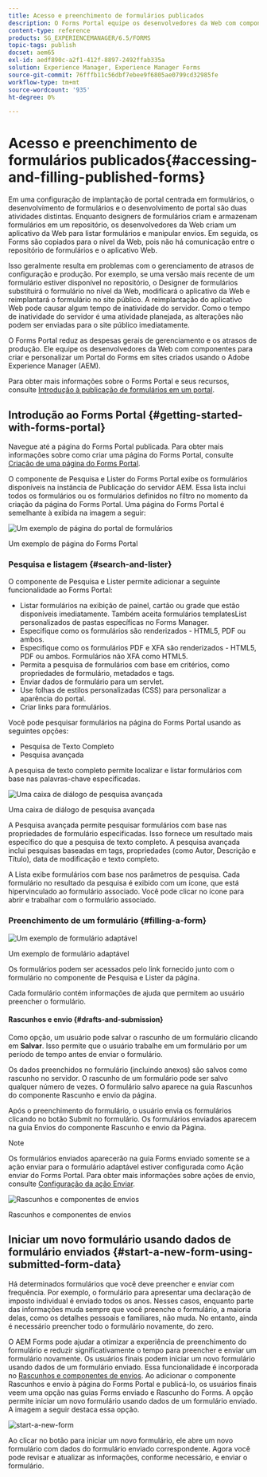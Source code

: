 ```yaml
---
title: Acesso e preenchimento de formulários publicados
description: O Forms Portal equipe os desenvolvedores da Web com componentes para criar e personalizar um Forms Portal em sites criados usando o Adobe Experience Manager AEM ().
content-type: reference
products: SG_EXPERIENCEMANAGER/6.5/FORMS
topic-tags: publish
docset: aem65
exl-id: aedf890c-a2f1-412f-8897-2492ffab335a
solution: Experience Manager, Experience Manager Forms
source-git-commit: 76fffb11c56dbf7ebee9f6805ae0799cd32985fe
workflow-type: tm+mt
source-wordcount: '935'
ht-degree: 0%

---
```


# Acesso e preenchimento de formulários publicados{#accessing-and-filling-published-forms}

Em uma configuração de implantação de portal centrada em formulários, o desenvolvimento de formulários e o desenvolvimento de portal são duas atividades distintas. Enquanto designers de formulários criam e armazenam formulários em um repositório, os desenvolvedores da Web criam um aplicativo da Web para listar formulários e manipular envios. Em seguida, os Forms são copiados para o nível da Web, pois não há comunicação entre o repositório de formulários e o aplicativo Web.

Isso geralmente resulta em problemas com o gerenciamento de atrasos de configuração e produção. Por exemplo, se uma versão mais recente de um formulário estiver disponível no repositório, o Designer de formulários substituirá o formulário no nível da Web, modificará o aplicativo da Web e reimplantará o formulário no site público. A reimplantação do aplicativo Web pode causar algum tempo de inatividade do servidor. Como o tempo de inatividade do servidor é uma atividade planejada, as alterações não podem ser enviadas para o site público imediatamente.

O Forms Portal reduz as despesas gerais de gerenciamento e os atrasos de produção. Ele equipe os desenvolvedores da Web com componentes para criar e personalizar um Portal do Forms em sites criados usando o Adobe Experience Manager (AEM).

Para obter mais informações sobre o Forms Portal e seus recursos, consulte [Introdução à publicação de formulários em um portal](/help/forms/using/introduction-publishing-forms.md).

## Introdução ao Forms Portal {#getting-started-with-forms-portal}

Navegue até a página do Forms Portal publicada. Para obter mais informações sobre como criar uma página do Forms Portal, consulte [Criação de uma página do Forms Portal](../../forms/using/creating-form-portal-page.md).

O componente de Pesquisa e Lister do Forms Portal exibe os formulários disponíveis na instância de Publicação do servidor AEM. Essa lista inclui todos os formulários ou os formulários definidos no filtro no momento da criação da página do Forms Portal. Uma página do Forms Portal é semelhante à exibida na imagem a seguir:

![Um exemplo de página do portal de formulários ](assets/forms-portal-page.png)

Um exemplo de página do Forms Portal

### Pesquisa e listagem {#search-and-lister}

O componente de Pesquisa e Lister permite adicionar a seguinte funcionalidade ao Forms Portal:

* Listar formulários na exibição de painel, cartão ou grade que estão disponíveis imediatamente. Também aceita formulários templatesList personalizados de pastas específicas no Forms Manager.
* Especifique como os formulários são renderizados - HTML5, PDF ou ambos.
* Especifique como os formulários PDF e XFA são renderizados - HTML5, PDF ou ambos. Formulários não XFA como HTML5.
* Permita a pesquisa de formulários com base em critérios, como propriedades de formulário, metadados e tags.
* Enviar dados de formulário para um servlet.
* Use folhas de estilos personalizadas (CSS) para personalizar a aparência do portal.
* Criar links para formulários.

Você pode pesquisar formulários na página do Forms Portal usando as seguintes opções:

* Pesquisa de Texto Completo
* Pesquisa avançada

A pesquisa de texto completo permite localizar e listar formulários com base nas palavras-chave especificadas.

![Uma caixa de diálogo de pesquisa avançada](assets/search-panel.png)

Uma caixa de diálogo de pesquisa avançada

A Pesquisa avançada permite pesquisar formulários com base nas propriedades de formulário especificadas. Isso fornece um resultado mais específico do que a pesquisa de texto completo. A pesquisa avançada inclui pesquisas baseadas em tags, propriedades (como Autor, Descrição e Título), data de modificação e texto completo.

A Lista exibe formulários com base nos parâmetros de pesquisa. Cada formulário no resultado da pesquisa é exibido com um ícone, que está hipervinculado ao formulário associado. Você pode clicar no ícone para abrir e trabalhar com o formulário associado.

### Preenchimento de um formulário {#filling-a-form}

![Um exemplo de formulário adaptável](assets/filling_a_form.png)

Um exemplo de formulário adaptável

Os formulários podem ser acessados pelo link fornecido junto com o formulário no componente de Pesquisa e Lister da página.

Cada formulário contém informações de ajuda que permitem ao usuário preencher o formulário.

#### Rascunhos e envio {#drafts-and-submission}

Como opção, um usuário pode salvar o rascunho de um formulário clicando em **Salvar**. Isso permite que o usuário trabalhe em um formulário por um período de tempo antes de enviar o formulário.

Os dados preenchidos no formulário (incluindo anexos) são salvos como rascunho no servidor. O rascunho de um formulário pode ser salvo qualquer número de vezes. O formulário salvo aparece na guia Rascunhos do componente Rascunho e envio da página.

Após o preenchimento do formulário, o usuário envia os formulários clicando no botão Submit no formulário. Os formulários enviados aparecem na guia Envios do componente Rascunho e envio da Página.

>[!NOTE]
>
>Os formulários enviados aparecerão na guia Forms enviado somente se a ação enviar para o formulário adaptável estiver configurada como Ação enviar do Forms Portal. Para obter mais informações sobre ações de envio, consulte [Configuração da ação Enviar](../../forms/using/configuring-submit-actions.md).

![Rascunhos e componentes de envios](assets/draft-submission.png)

Rascunhos e componentes de envios

## Iniciar um novo formulário usando dados de formulário enviados {#start-a-new-form-using-submitted-form-data}

Há determinados formulários que você deve preencher e enviar com frequência. Por exemplo, o formulário para apresentar uma declaração de imposto individual é enviado todos os anos. Nesses casos, enquanto parte das informações muda sempre que você preenche o formulário, a maioria delas, como os detalhes pessoais e familiares, não muda. No entanto, ainda é necessário preencher todo o formulário novamente, do zero.

O AEM Forms pode ajudar a otimizar a experiência de preenchimento do formulário e reduzir significativamente o tempo para preencher e enviar um formulário novamente. Os usuários finais podem iniciar um novo formulário usando dados de um formulário enviado. Essa funcionalidade é incorporada no [Rascunhos e componentes de envios](../../forms/using/draft-submission-component.md). Ao adicionar o componente Rascunhos e envio à página do Forms Portal e publicá-lo, os usuários finais veem uma opção nas guias Forms enviado e Rascunho do Forms. A opção permite iniciar um novo formulário usando dados de um formulário enviado. A imagem a seguir destaca essa opção.

![start-a-new-form](assets/start-a-new-form.png)

Ao clicar no botão para iniciar um novo formulário, ele abre um novo formulário com dados do formulário enviado correspondente. Agora você pode revisar e atualizar as informações, conforme necessário, e enviar o formulário.
